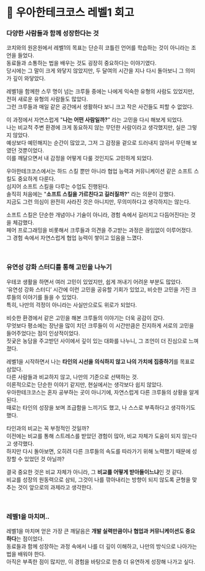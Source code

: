 # 🚀 우아한테크코스 레벨1 회고

### 다양한 사람들과 함께 성장한다는 것

코치와의 원온원에서 레벨1의 목표는 단순히 코틀린 언어를 학습하는 것이 아니라는 조언을 들었다.  
동료들과 소통하는 법을 배우는 것도 굉장히 중요하다는 이야기였다.  
당시에는 그 말이 크게 와닿지 않았지만, 두 달여의 시간을 지나 다시 돌아보니 그 의미가 깊이 와닿았다.

레벨1을 함께한 스무 명이 넘는 크루들 중에는 나에게 익숙한 유형의 사람도 있었지만, 전혀 새로운 유형의 사람들도 많았다.  
그런 크루들과 매일 같은 공간에서 생활하다 보니 크고 작은 사건들도 피할 수 없었다.

이 과정에서 자연스럽게 "**나는 어떤 사람일까?**" 라는 고민을 다시 해보게 되었다.  
나는 비교적 주변 환경에 크게 동요하지 않는 무던한 사람이라고 생각했지만, 실은 그렇지 않았다.  
예상보다 예민해지는 순간이 많았고, 그저 그 감정을 겉으로 드러내지 않아서 무던해 보였던 것뿐이었다.  
이를 깨달으면서 내 감정을 어떻게 다룰 것인지도 고민하게 되었다.

우아한테크코스에서는 하드 스킬 뿐만 아니라 협업 능력과 커뮤니케이션 같은 소프트 스킬도 중요하게 다룬다.  
심지어 소프트 스킬을 다루는 수업도 진행된다.  
솔직히 처음에는 "**소프트 스킬을 가르친다고 길러질까?**" 라는 의문이 강했다.  
지금도 그런 의심이 완전히 사라진 것은 아니지만, 무의미하다고 생각하지는 않는다.

소프트 스킬은 단순한 개념이나 기술이 아니라, 경험 속에서 길러지고 다듬어진다는 것을 체감했다.  
페어 프로그래밍을 비롯해서 크루들과 의견을 주고받는 과정은 끊임없이 이루어졌다.  
그 경험 속에서 자연스럽게 협업 능력이 쌓이고 있음을 느꼈다.

<br>

### 유연성 강화 스터디를 통해 고민을 나누기

우테코 생활을 하면서 여러 고민이 있었지만, 쉽게 꺼내기 어려운 부분도 많았다.  
‘유연성 강화 스터디’ 시간에 이런 고민을 공유할 기회가 있었고, 비슷한 고민을 가진 크루들의 이야기를 들을 수 있었다.  
특히, 나만의 걱정이 아니라는 사실만으로도 위로가 되었다.

비슷한 환경에서 같은 고민을 해본 크루들의 이야기는 더욱 공감이 갔다.  
무엇보다 평소에는 장난을 많이 치던 크루들이 이 시간만큼은 진지하게 서로의 고민을 들어주었다는 점이 인상적이었다.  
짓궂은 농담을 주고받던 사이에서 깊이 있는 대화를 나누니, 그 조언이 더 진심으로 느껴졌다.

레벨1을 시작하면서 나는 **타인의 시선을 의식하지 않고 나의 가치에 집중하기**를 목표로 삼았다.  
다른 사람들과 비교하지 않고, 나만의 기준으로 선택하는 것.  
이론적으로는 단순한 이야기 같지만, 현실에서는 생각보다 쉽지 않았다.  
우아한테크코스는 혼자 공부하는 곳이 아니기에, 자연스럽게 다른 크루들의 상황을 알게 된다.  
때로는 타인의 성장을 보며 조급함을 느끼기도 했고, 나 스스로 부족하다고 생각하기도 했다.

타인과의 비교는 꼭 부정적인 것일까?  
이전에는 비교를 통해 스트레스를 받았던 경험이 많아, 비교 자체가 도움이 되지 않는다고 생각했다.  
하지만 다시 돌아보면, 오히려 다른 크루들의 속도를 따라가기 위해 노력했기 때문에 성장할 수 있었던 것 아닐까?

결국 중요한 것은 비교 자체가 아니라, 그 **비교를 어떻게 받아들이느냐**인 것 같다.  
비교를 성장의 원동력으로 삼되, 그것이 나를 깎아내리는 방향이 되지 않도록 균형을 맞추는 것이 앞으로의 과제라고 생각한다.

<br>

### 레벨1을 마치며..
레벨1을 마치며 얻은 가장 큰 깨달음은 **개발 실력만큼이나 협업과 커뮤니케이션도 중요하다**는 점이었다.  
동료들과 함께 성장하는 과정 속에서 나를 더 깊이 이해하고, 나만의 방식으로 나아가는 법을 배워야 한다.  
아직은 부족한 점이 많지만, 이 경험을 바탕으로 한층 더 유연하게 성장해 나가고 싶다.
